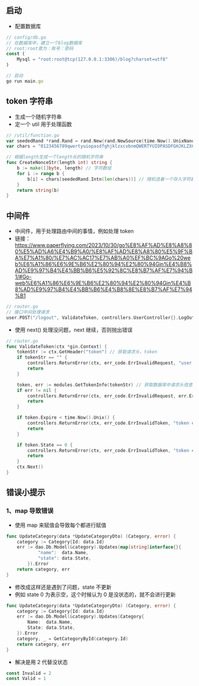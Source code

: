 ## 启动

- 配置数据库

```js
// config/db.go
// 在数据库中，建立一个blog数据库
// root:root意为：账号：密码
const (
	Mysql = "root:root@tcp(127.0.0.1:3306)/blog?charset=utf8"
)
```

```js
// 启动
go run main.go
```

## token 字符串

- 生成一个随机字符串
- 定一个 util 用于处理函数

```go
// /util/function.go
var seededRand *rand.Rand = rand.New(rand.NewSource(time.Now().UnixNano())) // 随机数
var chars = "0123456789qwertyuiopasdfghjklzxcvbnmQWERTYUIOPASDFGHJKLZXCVBNM" // 字符串

// 根据length生成一个length长的随机字符串
func CreateNonceStr(length int) string {
	b := make([]byte, length) // 字符数组
	for i := range b {
		b[i] = chars[seededRand.Intn(len(chars))] // 随机选着一个存入字符数组
	}
	return string(b)
}

```

## 中间件

- 中间件，用于处理路由中间的事情，例如处理 token
- 链接：https://www.paperflying.com/2023/10/30/go%E8%AF%AD%E8%A8%80%E5%AD%A6%E4%B9%A0/%E8%AF%AD%E8%A8%80%E5%9F%BA%E7%A1%80/%E7%AC%AC17%E7%AB%A0%EF%BC%9AGo%20web%E6%A1%86%E6%9E%B6%E2%80%94%E2%80%94Gin%E4%B8%AD%E9%97%B4%E4%BB%B6%E5%92%8C%E8%B7%AF%E7%94%B1/#Go-web%E6%A1%86%E6%9E%B6%E2%80%94%E2%80%94Gin%E4%B8%AD%E9%97%B4%E4%BB%B6%E4%B8%8E%E8%B7%AF%E7%94%B1

```go
// router.go
// 接口中间处理请求
user.POST("/logout", ValidateToken, controllers.UserController{}.LogOut)
```

- 使用 next() 处理没问题，next 继续，否则抛出错误

```go
// router.go
func ValidateToken(ctx *gin.Context) {
	tokenStr := ctx.GetHeader("token") // 获取请求头，token
	if tokenStr == "" {
		controllers.ReturnError(ctx, err_code.ErrInvalidRequest, "user not login")
		return
	}

	token, err := modules.GetTokenInfo(tokenStr) // 获取数据库中请求头信息，用于判断是否过期
	if err != nil {
		controllers.ReturnError(ctx, err_code.ErrInvalidRequest, err.Error())
		return
	}

	if token.Expire < time.Now().Unix() {
		controllers.ReturnError(ctx, err_code.ErrInvalidToken, "token expired")
		return
	}

	if token.State == 0 {
		controllers.ReturnError(ctx, err_code.ErrInvalidToken, "token expired")
		return
	}
	ctx.Next()
}

```

## 错误小提示

### 1、map 导致错误

- 使用 map 来赋值会导致每个都进行赋值

```go
func UpdateCategory(data *UpdateCategoryDto) (Category, error) {
	category := Category{Id: data.Id}
	err := dao.Db.Model(&category).Updates(map[string]interface{}{
			"name":  data.Name,
			"state": data.State,
		}).Error
	return category, err
}
```

- 修改成这样还是遇到了问题，state 不更新
- 例如 state 0 为表示空，这个时候认为 0 是没状态的，就不会进行更新

```go
func UpdateCategory(data *UpdateCategoryDto) (Category, error) {
	category := Category{Id: data.Id}
	err := dao.Db.Model(&category).Updates(Category{
		Name:  data.Name,
		State: data.State,
	}).Error
	category, _ = GetCategoryById(category.Id)
	return category, err
}
```

- 解决是用 2 代替没状态

```go
const Invalid = 2
const Valid = 1
```
